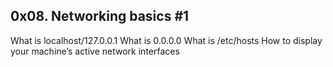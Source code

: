 ## 0x08. Networking basics #1
What is localhost/127.0.0.1
What is 0.0.0.0
What is /etc/hosts
How to display your machine’s active network interfaces
